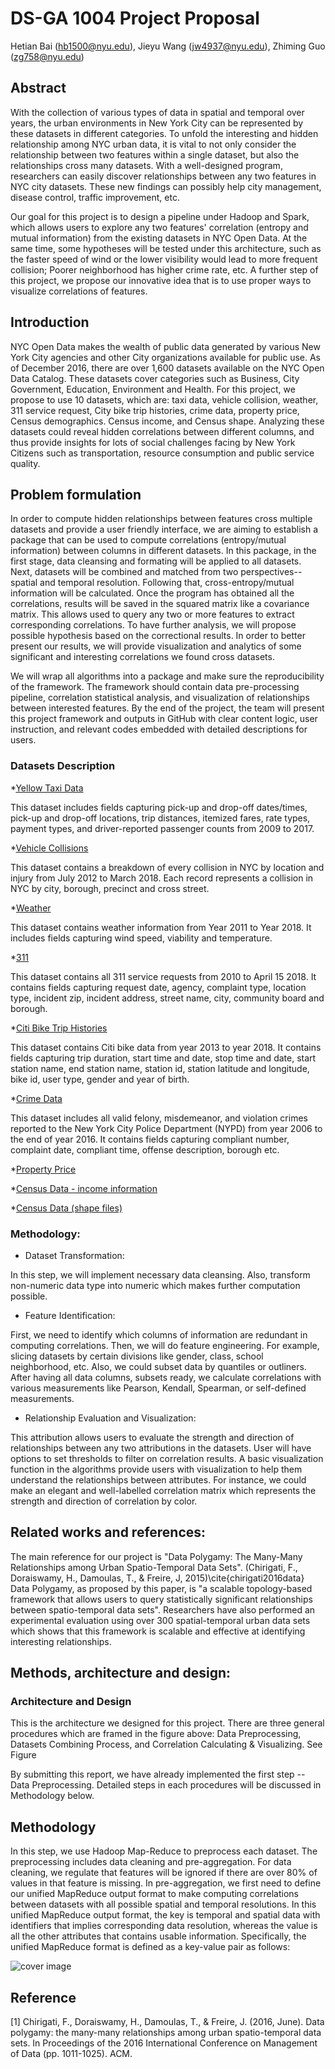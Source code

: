 # DS-GA 1004 Project Proposal

Hetian Bai (hb1500@nyu.edu), Jieyu Wang (jw4937@nyu.edu), Zhiming Guo (zg758@nyu.edu)

## Abstract

With the collection of various types of data in spatial and temporal over years, the urban environments in New York City can be represented by these datasets in different categories. To unfold the interesting and hidden relationship among NYC urban data, it is vital to not only consider the relationship between two features within a single dataset, but also the relationships cross many datasets. With a well-designed program, researchers can easily discover relationships between any two features in NYC city datasets. These new findings can possibly help city management, disease control, traffic improvement, etc.

Our goal for this project is to design a pipeline under Hadoop and Spark, which allows users to explore any two features' correlation (entropy and mutual information) from the existing datasets in NYC Open Data. At the same time, some hypotheses will be tested under this architecture, such as the faster speed of wind or the lower visibility would lead to more frequent collision; Poorer neighborhood has higher crime rate, etc. A further step of this project, we propose our innovative idea that is to use proper ways to visualize correlations of features.

## Introduction

NYC Open Data makes the wealth of public data generated by various New York City agencies and other City organizations available for public use. As of December 2016, there are over 1,600 datasets available on the NYC Open Data Catalog. These datasets cover categories such as Business, City Government, Education, Environment and Health. For this project, we propose to use 10 datasets, which are: taxi data, vehicle collision, weather, 311 service request, City bike trip histories, crime data, property price, Census demographics. Census income, and Census shape. Analyzing these datasets could reveal hidden correlations between different columns, and thus provide insights for lots of social challenges facing by New York Citizens such as transportation, resource consumption and public service quality. 

## Problem formulation

In order to compute hidden relationships between features cross multiple datasets and provide a user friendly interface, we are aiming to establish a package that can be used to compute correlations (entropy/mutual information) between columns in different datasets. In this package, in the first stage, data cleansing and formating will be applied to all datasets. Next, datasets will be combined and matched from two perspectives--spatial and temporal resolution. Following that, cross-entropy/mutual information will be calculated. Once the program has obtained all the correlations, results will be saved in the squared matrix like a covariance matrix. This allows used to query any two or more features to extract corresponding correlations. To have further analysis, we will propose possible hypothesis based on the correctional results. In order to better present our results, we will provide visualization and analytics of some significant and interesting correlations we found cross datasets.

We will wrap all algorithms into a package and make sure the reproducibility of the framework. The framework should contain data pre-processing pipeline, correlation statistical analysis, and visualization of relationships between interested features. By the end of the project, the team will present this project framework and outputs in GitHub with clear content logic, user instruction, and relevant codes embedded with detailed descriptions for users.


### Datasets Description

*[Yellow Taxi Data](http://www.nyc.gov/html/tlc/html/about/trip_record_data.shtml)

This dataset includes fields capturing pick-up and drop-off dates/times, pick-up and drop-off locations, trip distances, itemized fares, rate types, payment types, and driver-reported passenger counts from 2009 to 2017.

*[Vehicle Collisions](https://data.cityofnewyork.us/Public-Safety/NYPD-Motor-Vehicle-Collisions/h9gi-nx95)

This dataset contains a breakdown of every collision in NYC by location and injury from July 2012 to March 2018. Each record represents a collision in NYC by city, borough, precinct and cross street. 

*[Weather](https://nyu.box.com/s/6epatrjp0bi8xvd17blzmoy301ikie9z)

This dataset contains weather information from Year 2011 to Year 2018. It includes fields capturing wind speed, viability and temperature. 

*[311](https://nycopendata.socrata.com/Social-Services/311-Service-Requests-from-2010-to-Present/erm2-nwe9)

This dataset contains all 311 service requests from 2010 to April 15 2018. It contains fields capturing request date, agency, complaint type, location type, incident zip, incident address, street name, city, community board and borough.    

*[Citi Bike Trip Histories](https://www.citibikenyc.com/system-data)

This dataset contains Citi bike data from year 2013 to year 2018. It contains fields capturing trip duration, start time and date, stop time and date, start station name, end station name, station id, station latitude and longitude, bike id, user type, gender and year of birth.  

*[Crime Data](https://data.cityofnewyork.us/Public-Safety/NYPD-Complaint-Data-Historic/qgea-i56i)

This dataset includes all valid felony, misdemeanor, and violation crimes reported to the New York City Police Department (NYPD) from year 2006 to the end of year 2016. It contains fields capturing compliant number, complaint date, compliant time, offense description, borough etc.  

*[Property Price](https://nyu.box.com/s/hx7v2mpsw7rkdps6b613tvoiq9a1r448)

*[Census Data - income information](http://www.nyc.gov/html/dcp/html/census/socio_tables.shtml)

*[Census Data (shape files)](http://www.nyc.gov/html/dcp/html/bytes/districts_download_metadata.shtml)


### Methodology: 

* Dataset Transformation: 

In this step, we will implement necessary data cleansing. Also, transform non-numeric data type into numeric which makes further computation possible. 

* Feature Identification:

First, we need to identify which columns of information are redundant in computing correlations. Then, we will do feature engineering. For example, slicing datasets by certain divisions like gender, class, school neighborhood, etc. Also, we could subset data by quantiles or outliners. After having all data columns, subsets ready, we calculate correlations with various measurements like Pearson, Kendall, Spearman, or self-defined measurements. 

* Relationship Evaluation and Visualization:

This attribution allows users to evaluate the strength and direction of relationships between any two attributions in the datasets. User will have options to set thresholds to filter on correlation results. 
A basic visualization function in the algorithms provide users with visualization to help them understand the relationships between attributes. For instance, we could make an elegant and well-labelled correlation matrix which represents the strength and direction of correlation by color. 

## Related works and references: 

The main reference for our project is  "Data Polygamy: The Many-Many Relationships among Urban Spatio-Temporal Data Sets". (Chirigati, F., Doraiswamy, H., Damoulas, T., \& Freire, J, 2015)\cite{chirigati2016data} Data Polygamy, as proposed by this paper, is "a scalable topology-based framework that allows users to query statistically significant relationships between spatio-temporal data sets". Researchers have also performed an experimental evaluation using over 300 spatial-temporal urban data sets which shows that this framework is scalable and effective at identifying interesting relationships. 

## Methods, architecture and design: 

### Architecture and Design

This is the architecture we designed for this project. There are three general procedures which are framed in the figure above: Data Preprocessing, Datasets Combining Process, and Correlation Calculating \& Visualizing. See Figure 

By submitting this report, we have already implemented the first step -- Data Preprocessing. Detailed steps in each procedures will be discussed in Methodology below.

## Methodology

In this step, we use Hadoop Map-Reduce to preprocess each dataset. The preprocessing includes data cleaning and pre-aggregation. For data cleaning, we regulate that features will be ignored if there are over 80\% of values in that feature is missing. In pre-aggregation, we first need to define our unified MapReduce output format to make computing correlations between datasets with all possible spatial and temporal resolutions. In this unified MapReduce output format, the key is temporal and spatial data with identifiers that implies corresponding data resolution, whereas the value is all the other attributes that contains usable information. Specifically, the unified MapReduce format is defined as a key-value pair as follows: 

![cover image](\Architecture.png)

## Reference

[1] Chirigati, F., Doraiswamy, H., Damoulas, T., & Freire, J. (2016, June). Data polygamy: the many-many relationships among urban spatio-temporal data sets. In Proceedings of the 2016 International Conference on Management of Data (pp. 1011-1025). ACM.
